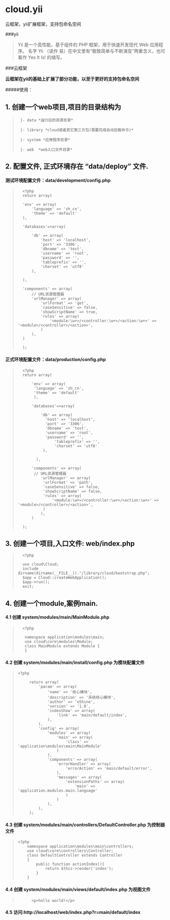 # cloud.yii
云框架，yii扩展框架，支持包命名空间

###yii

>Yii 是一个高性能，基于组件的 PHP 框架，用于快速开发现代 Web 应用程序。
名字 Yii （读作 易）在中文里有“极致简单与不断演变”两重含义，也可看作 Yes It Is! 的缩写。

###云框架

**云框架在yii的基础上扩展了部分功能，以至于更好的支持包命名空间**


#####使用：

## 1. 创建一个web项目,项目的目录结构为

>      |- data *运行后的资源目录*
>      
>      |- library *cloud或者其它第三方包(需要完成自动加载命令)*
>      
>      |- system *应用程序目录*
>      
>      |- web  *web入口文件目录*
     
## 2. 配置文件, 正式环境存在 “data/deploy” 文件.
 
#### 	测试环境配置文件：data/development/config.php
> 
> 		<?php 
> 		return array(
>    
> 	    'env' => array(
> 	        'language' => 'zh_cn',
> 	        'theme' => 'default'
> 	    ),
> 	  
> 	    'databases'=>array(
> 	
> 	        'db' => array(
> 	            'host' => 'localhost',
> 	            'port' => '3306',
> 	            'dbname' => 'test',
> 	            'username' => 'root',
> 	            'password' => '',
> 	            'tableprefix' => '',
> 	            'charset' => 'utf8'
> 	        ),
> 	
> 	    ),
> 	
> 	    'components' => array(
> 	        // URL资源管理器
> 	        'urlManager' => array(
> 	            'urlFormat' => 'get',
> 	            'caseSensitive' => false,
> 	            'showScriptName' => true,
> 	            'rules' => array(
> 	                '<module:\w+>/<controller:\w+>/<action:\w+>' => '<module>/<controller>/<action>', 
> 	            )
> 	        ),
> 	    )
> 
> 		);
> 
	
#### 	正式环境配置文件：data/production/config.php
	
> 		<?php 
> 		return array(
>    
> 	    	'env' => array(
> 	       	 'language' => 'zh_cn',
> 	       	 'theme' => 'default'
> 	   		 ),
> 	  
> 	    	'databases'=>array(
> 	
> 	        	'db' => array(
> 	           	  'host' => 'localhost',
> 	          	  'port' => '3306',
> 	           	  'dbname' => 'test',
> 	          	  'username' => 'root',
> 	          	  'password' => '',
> 	            	  'tableprefix' => '',
> 	            	  'charset' => 'utf8'
> 	        	 ),
> 	
> 	    	  ),
> 	
> 	    	'components' => array(
> 	       	 // URL资源管理器
> 	        	'urlManager' => array(
> 	           	 'urlFormat' => 'path',
> 	           	 'caseSensitive' => false,
> 	           	 'showScriptName' => false,
> 	           	 'rules' => array(
> 	               	 '<module:\w+>/<controller:\w+>/<action:\w+>' => '<module>/<controller>/<action>', 
> 	           	 )
> 	        	),
> 	    	)
> 
> 		);

## 3. 创建一个项目,入口文件: web/index.php

> 		<?php 
> 	   
> 		use cloud\Cloud;
> 		include dirname(dirname(__FILE__))."/library/cloud/bootstrap.php";
> 		$app = Cloud::createWebApplication();
> 		$app->run();
> 		exit;
>    		  

## 4. 创建一个module,案例main.

#### 4.1 创建 system/modules/main/MainModule.php
	
>    	<?php
>     
>        namespace application\modules\main;
>        use cloud\core\modules\Module;
>        class MainModule extends Module {
>        }
		
#### 4.2 创建 system/modules/main/install/config.php 为模块配置文件
> 
>     <?php
>     
>          return array(
>              'param' => array(
>                  'name' => '核心模块',
>                  'description' => '系统核心模块',
>                  'author' => 'oShine',
>                  'version' => '1.0',
>                  'indexShow' => array(
>                      'link' => 'main/default/index',
>                  ),
>              ),
>              'config' => array(
>                  'modules' => array(
>                      'main' => array(
>                          'class' => 'application\modules\main\MainModule'
>                      )
>                  ),
>                  'components' => array(
>                      'errorHandler' => array(
>                          'errorAction' => 'main/default/error',
>                      ),
>                      'messages' => array(
>                          'extensionPaths' => array(
>                              'main' => 'application.modules.main.language'
>                          )
>                      )
>                  ),
>              ),
>          );
    
#### 4.3 创建 system/modules/main/controllers/DefaultController.php 为控制器文件
>   
>     <?php
>         namespace application\modules\main\controllers;
>         use cloud\core\controllers\Controller;
>         class DefaultController extends Controller
>         {
>             public function actionIndex(){
>                 return $this->render('index');
>             }
>         }
>  

#### 4.4 创建 system/modules/main/views/default/index.php 为视图文件
       
>           <p>hello world!</p>
       
#### 4.5 访问:http://localhost/web/index.php?r=main/default/index
